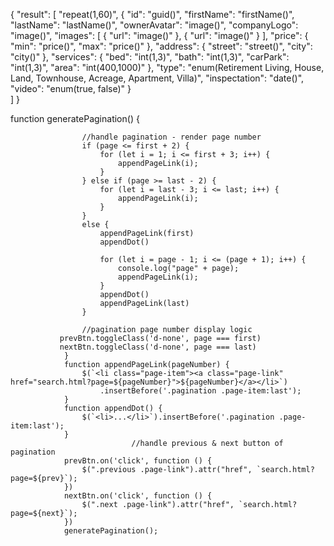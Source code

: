 {
  "result": [
    "repeat(1,60)",
    {
      "id": "guid()",
      "firstName": "firstName()",
      "lastName": "lastName()",
      "ownerAvatar": "image()",
      "companyLogo": "image()",
      "images": [
        {
          "url": "image()"
        },
        {
          "url": "image()"
        }
      ],
      "price": {
        "min": "price()",
        "max": "price()"
      },
      "address": {
        "street": "street()",
        "city": "city()"
      },
      "services": {
        "bed": "int(1,3)",
        "bath": "int(1,3)",
        "carPark": "int(1,3)",
        "area": "int(400,1000)"
      },
      "type": "enum(Retirement Living, House, Land, Townhouse, Acreage, Apartment, Villa)",
      "inspectation": "date()",
      "video": "enum(true, false)"
    }     
  ]
}


function generatePagination() {

                    //handle pagination - render page number
                    if (page <= first + 2) {
                        for (let i = 1; i <= first + 3; i++) {
                            appendPageLink(i);
                        }
                    } else if (page >= last - 2) {
                        for (let i = last - 3; i <= last; i++) {
                            appendPageLink(i);
                        }
                    }
                    else {
                        appendPageLink(first)
                        appendDot()

                        for (let i = page - 1; i <= (page + 1); i++) {
                            console.log("page" + page);
                            appendPageLink(i);
                        }
                        appendDot()
                        appendPageLink(last)
                    }

                    //pagination page number display logic
               prevBtn.toggleClass('d-none', page === first)
               nextBtn.toggleClass('d-none', page === last)
                }
                function appendPageLink(pageNumber) {
                    $(`<li class="page-item"><a class="page-link" href="search.html?page=${pageNumber}">${pageNumber}</a></li>`)
                        .insertBefore('.pagination .page-item:last');
                }
                function appendDot() {
                    $(`<li>...</li>`).insertBefore('.pagination .page-item:last');
                }
                               //handle previous & next button of pagination
                prevBtn.on('click', function () {
                    $(".previous .page-link").attr("href", `search.html?page=${prev}`);
                })
                nextBtn.on('click', function () {
                    $(".next .page-link").attr("href", `search.html?page=${next}`);
                })
                generatePagination();